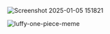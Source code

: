 
![Screenshot 2025-01-05 151821](https://github.com/user-attachments/assets/157f1d71-74b6-41c6-80f3-ad9a561c21e5)

![luffy-one-piece-meme](https://github.com/user-attachments/assets/42235a12-8ce9-4fdc-ac1d-f15d3dbd7e0c)


